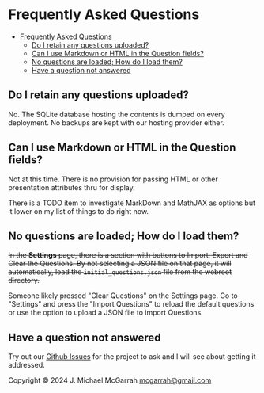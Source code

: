 # Frequently Asked Questions

- [Frequently Asked Questions](#frequently-asked-questions)
  - [Do I retain any questions uploaded?](#do-i-retain-any-questions-uploaded)
  - [Can I use Markdown or HTML in the Question fields?](#can-i-use-markdown-or-html-in-the-question-fields)
  - [No questions are loaded; How do I load them?](#no-questions-are-loaded-how-do-i-load-them)
  - [Have a question not answered](#have-a-question-not-answered)

## Do I retain any questions uploaded?

No. The SQLite database hosting the contents is dumped on every deployment. No backups are kept with our hosting provider either.

## Can I use Markdown or HTML in the Question fields?

Not at this time. There is no provision for passing HTML or other presentation attributes thru for display.

There is a TODO item to investigate MarkDown and MathJAX as options but it lower on my list of things to do right now.

## No questions are loaded; How do I load them?

~~In the **Settings** page, there is a section with buttons to Import, Export and Clear the Questions. By not selecting a JSON file on that page, it will automatically, load the `initial_questions.json` file from the webroot directory.~~

Someone likely pressed "Clear Questions" on the Settings page. Go to "Settings" and press the "Import Questions" to reload the default questions or use the option to upload a JSON file to import Questions.

## Have a question not answered

Try out our [Github Issues](https://github.com/mcgarrah/legendary_quick_quiz/issues/new/choose) for the project to ask and I will see about getting it addressed.

Copyright © 2024 J. Michael McGarrah <mcgarrah@gmail.com>
